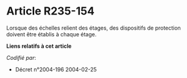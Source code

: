 # Article R235-154

Lorsque des échelles relient des étages, des dispositifs de protection doivent être établis à chaque étage.

**Liens relatifs à cet article**

_Codifié par_:

  - Décret n°2004-196 2004-02-25
